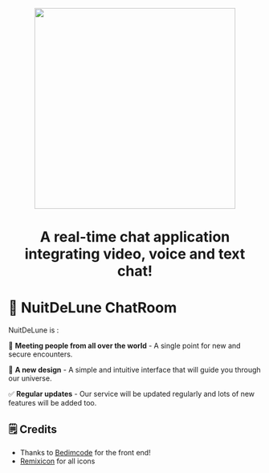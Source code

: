 <p align="center"> 
  <img  src="https://github.com/Its-SheldonDev/NuitDeLune-Front/blob/main/assets/img/logo.png" data-canonical-src="https://github.com/Its-SheldonDev/NuitDeLune-Front/blob/main/assets/img/logo.png" width="400" />
</p>


<h1 align="center">
  A real-time chat application integrating video, voice and text chat!
</h1>

# 📰 NuitDeLune ChatRoom

NuitDeLune is : 

💬 **Meeting people from all over the world** - A single point for new and secure encounters.

🌸 **A new design** - A simple and intuitive interface that will guide you through our universe.

✅ **Regular updates** - Our service will be updated regularly and lots of new features will be added too.

## 🗒️ Credits

- Thanks to [Bedimcode](https://www.buymeacoffee.com/bedimcode/responsive-sushi-website) for the front end!
- [Remixicon](https://remixicon.com) for all icons
